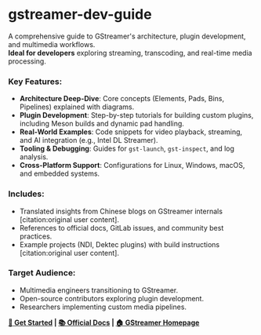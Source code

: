 # gstreamer-dev-guide
A comprehensive guide to GStreamer's architecture, plugin development, and multimedia workflows.  
**Ideal for developers** exploring streaming, transcoding, and real-time media processing.

### Key Features:
- **Architecture Deep-Dive**: Core concepts (Elements, Pads, Bins, Pipelines) explained with diagrams.
- **Plugin Development**: Step-by-step tutorials for building custom plugins, including Meson builds and dynamic pad handling.
- **Real-World Examples**: Code snippets for video playback, streaming, and AI integration (e.g., Intel DL Streamer).
- **Tooling & Debugging**: Guides for `gst-launch`, `gst-inspect`, and log analysis.
- **Cross-Platform Support**: Configurations for Linux, Windows, macOS, and embedded systems.

### Includes:
- Translated insights from Chinese blogs on GStreamer internals [citation:original user content].
- References to official docs, GitLab issues, and community best practices.
- Example projects (NDI, Dektec plugins) with build instructions [citation:original user content].

### Target Audience:
- Multimedia engineers transitioning to GStreamer.
- Open-source contributors exploring plugin development.
- Researchers implementing custom media pipelines.

**[🚀 Get Started](gstreamer-doc.md) | [📚 Official Docs](https://gstreamer.freedesktop.org/documentation/) | [🏠 GStreamer Homepage](https://gstreamer.freedesktop.org/)**
